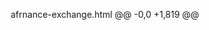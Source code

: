 afrnance-exchange.html
@@ -0,0 +1,819 @@
<!DOCTYPE html>
<html lang="en">
<head>
    <meta charset="UTF-8">
    <meta name="viewport" content="width=device-width, initial-scale=1.0">
    <title>AFRNANCE - Crypto to UGX Exchange</title>
    <script src="https://cdnjs.cloudflare.com/ajax/libs/three.js/r128/three.min.js"></script>
    <style>
        * {
            margin: 0;
            padding: 0;
            box-sizing: border-box;
        }
        
        body {
            font-family: 'Arial', sans-serif;
            background: linear-gradient(135deg, #667eea 0%, #764ba2 100%);
            min-height: 100vh;
            color: #333;
            overflow-x: hidden;
        }
        .animated-bg {
            position: fixed;
            top: 0;
            left: 0;
            width: 100%;
            height: 100%;
            z-index: -1;
        }
        .navbar {
            background: rgba(255, 255, 255, 0.1);
            backdrop-filter: blur(10px);
            padding: 1rem 0;
            position: fixed;
            width: 100%;
            top: 0;
            z-index: 1000;
            border-bottom: 1px solid rgba(255, 255, 255, 0.2);
        }
        .nav-container {
            max-width: 1200px;
            margin: 0 auto;
            display: flex;
            justify-content: space-between;
            align-items: center;
            padding: 0 2rem;
        }
        .logo {
            font-size: 1.8rem;
            font-weight: bold;
            color: white;
            text-shadow: 0 2px 4px rgba(0,0,0,0.3);
        }
        .nav-links {
            display: flex;
            gap: 2rem;
        }
        .nav-link {
            color: white;
            text-decoration: none;
            transition: all 0.3s ease;
            cursor: pointer;
        }
        .nav-link:hover {
            color: #ffd700;
            transform: translateY(-2px);
        }
        .container {
            max-width: 1200px;
            margin: 0 auto;
            padding: 100px 2rem 2rem;
        }
        .hero {
            text-align: center;
            margin-bottom: 4rem;
            color: white;
        }
        .hero h1 {
            font-size: 3rem;
            margin-bottom: 1rem;
            text-shadow: 0 4px 8px rgba(0,0,0,0.3);
            animation: fadeInUp 1s ease;
        }
        .hero p {
            font-size: 1.2rem;
            margin-bottom: 2rem;
            opacity: 0.9;
            animation: fadeInUp 1s ease 0.2s both;
        }
        .cta-button {
            background: linear-gradient(45deg, #ffd700, #ffed4a);
            color: #333;
            border: none;
            padding: 1rem 2rem;
            font-size: 1.1rem;
            border-radius: 50px;
            cursor: pointer;
            transition: all 0.3s ease;
            box-shadow: 0 4px 15px rgba(255, 215, 0, 0.4);
            animation: fadeInUp 1s ease 0.4s both;
        }
        .cta-button:hover {
            transform: translateY(-3px);
            box-shadow: 0 8px 25px rgba(255, 215, 0, 0.6);
        }
        .main-content {
            display: grid;
            grid-template-columns: 1fr 1fr;
            gap: 2rem;
            margin-bottom: 4rem;
        }
        .exchange-panel, .wallet-panel {
            background: rgba(255, 255, 255, 0.1);
            backdrop-filter: blur(10px);
            border-radius: 20px;
            padding: 2rem;
            border: 1px solid rgba(255, 255, 255, 0.2);
            box-shadow: 0 8px 32px rgba(0,0,0,0.1);
            transition: all 0.3s ease;
        }
        .exchange-panel:hover, .wallet-panel:hover {
            transform: translateY(-5px);
            box-shadow: 0 12px 40px rgba(0,0,0,0.2);
        }
        .panel-title {
            color: white;
            font-size: 1.5rem;
            margin-bottom: 1.5rem;
            text-align: center;
        }
        .form-group {
            margin-bottom: 1.5rem;
        }
        .form-group label {
            display: block;
            color: white;
            margin-bottom: 0.5rem;
            font-weight: 500;
        }
        .form-control {
            width: 100%;
            padding: 1rem;
            border: 2px solid rgba(255, 255, 255, 0.2);
            border-radius: 15px;
            background: rgba(255, 255, 255, 0.1);
            color: white;
            font-size: 1rem;
            transition: all 0.3s ease;
        }
        .form-control:focus {
            outline: none;
            border-color: #ffd700;
            box-shadow: 0 0 20px rgba(255, 215, 0, 0.3);
        }
        .form-control::placeholder {
            color: rgba(255, 255, 255, 0.6);
        }
        select.form-control {
            cursor: pointer;
        }
        .action-buttons {
            display: grid;
            grid-template-columns: 1fr 1fr 1fr;
            gap: 1rem;
            margin-top: 2rem;
        }
        .btn {
            padding: 1rem;
            border: none;
            border-radius: 15px;
            font-size: 1rem;
            cursor: pointer;
            transition: all 0.3s ease;
            font-weight: 600;
            text-transform: uppercase;
            letter-spacing: 1px;
        }
        .btn-primary {
            background: linear-gradient(45deg, #667eea, #764ba2);
            color: white;
        }
        .btn-success {
            background: linear-gradient(45deg, #56ab2f, #a8e6cf);
            color: white;
        }
        .btn-warning {
            background: linear-gradient(45deg, #f093fb, #f5576c);
            color: white;
        }
        .btn:hover {
            transform: translateY(-3px);
            box-shadow: 0 8px 25px rgba(0,0,0,0.2);
        }
        .stats-grid {
            display: grid;
            grid-template-columns: repeat(auto-fit, minmax(200px, 1fr));
            gap: 1.5rem;
            margin-bottom: 4rem;
        }
        .stat-card {
            background: rgba(255, 255, 255, 0.1);
            backdrop-filter: blur(10px);
            border-radius: 20px;
            padding: 2rem;
            text-align: center;
            border: 1px solid rgba(255, 255, 255, 0.2);
            transition: all 0.3s ease;
        }
        .stat-card:hover {
            transform: translateY(-5px);
            box-shadow: 0 12px 40px rgba(0,0,0,0.2);
        }
        .stat-value {
            font-size: 2rem;
            font-weight: bold;
            color: #ffd700;
            margin-bottom: 0.5rem;
        }
        .stat-label {
            color: white;
            font-size: 0.9rem;
            opacity: 0.8;
        }
        .impact-section {
            background: rgba(255, 255, 255, 0.1);
            backdrop-filter: blur(10px);
            border-radius: 20px;
            padding: 3rem;
            margin-bottom: 4rem;
            text-align: center;
            border: 1px solid rgba(255, 255, 255, 0.2);
        }
        .impact-title {
            color: white;
            font-size: 2rem;
            margin-bottom: 2rem;
        }
        .impact-grid {
            display: grid;
            grid-template-columns: repeat(auto-fit, minmax(250px, 1fr));
            gap: 2rem;
            margin-top: 2rem;
        }
        .impact-card {
            background: rgba(255, 255, 255, 0.05);
            border-radius: 15px;
            padding: 2rem;
            transition: all 0.3s ease;
        }
        .impact-card:hover {
            transform: scale(1.05);
            background: rgba(255, 255, 255, 0.1);
        }
        .impact-icon {
            font-size: 3rem;
            margin-bottom: 1rem;
        }
        .modal {
            display: none;
            position: fixed;
            z-index: 2000;
            left: 0;
            top: 0;
            width: 100%;
            height: 100%;
            background: rgba(0,0,0,0.8);
            backdrop-filter: blur(5px);
        }
        .modal-content {
            background: linear-gradient(135deg, #667eea 0%, #764ba2 100%);
            margin: 5% auto;
            padding: 2rem;
            border-radius: 20px;
            width: 90%;
            max-width: 500px;
            position: relative;
            border: 1px solid rgba(255, 255, 255, 0.2);
        }
        .close {
            color: white;
            float: right;
            font-size: 2rem;
            font-weight: bold;
            cursor: pointer;
            transition: color 0.3s ease;
        }
        .close:hover {
            color: #ffd700;
        }
        .wallet-balance {
            background: linear-gradient(45deg, #1e3c72, #2a5298);
            border-radius: 15px;
            padding: 1.5rem;
            margin-bottom: 2rem;
            text-align: center;
        }
        .balance-amount {
            font-size: 2rem;
            color: #ffd700;
            font-weight: bold;
            margin-bottom: 0.5rem;
        }
        .balance-label {
            color: white;
            opacity: 0.8;
        }
        .supported-networks {
            display: grid;
            grid-template-columns: repeat(auto-fill, minmax(120px, 1fr));
            gap: 1rem;
            margin: 2rem 0;
        }
        .network-chip {
            background: rgba(255, 255, 255, 0.1);
            border-radius: 25px;
            padding: 0.5rem 1rem;
            text-align: center;
            color: white;
            font-size: 0.9rem;
            border: 1px solid rgba(255, 255, 255, 0.2);
            transition: all 0.3s ease;
        }
        .network-chip:hover {
            background: rgba(255, 255, 255, 0.2);
            transform: scale(1.05);
        }
        @keyframes fadeInUp {
            from {
                opacity: 0;
                transform: translateY(30px);
            }
            to {
                opacity: 1;
                transform: translateY(0);
            }
        }
        @keyframes float {
            0%, 100% { transform: translateY(0px); }
            50% { transform: translateY(-20px); }
        }
        .floating {
            animation: float 6s ease-in-out infinite;
        }
        @media (max-width: 768px) {
            .main-content {
                grid-template-columns: 1fr;
            }
            
            .hero h1 {
                font-size: 2rem;
            }
            
            .action-buttons {
                grid-template-columns: 1fr;
            }
            
            .nav-links {
                display: none;
            }
        }
        .pulse {
            animation: pulse 2s infinite;
        }
        @keyframes pulse {
            0% {
                box-shadow: 0 0 0 0 rgba(255, 215, 0, 0.7);
            }
            70% {
                box-shadow: 0 0 0 10px rgba(255, 215, 0, 0);
            }
            100% {
                box-shadow: 0 0 0 0 rgba(255, 215, 0, 0);
            }
        }
        .notification {
            position: fixed;
            top: 100px;
            right: 20px;
            background: linear-gradient(45deg, #56ab2f, #a8e6cf);
            color: white;
            padding: 1rem 2rem;
            border-radius: 15px;
            box-shadow: 0 8px 25px rgba(0,0,0,0.2);
            transform: translateX(400px);
            transition: transform 0.3s ease;
            z-index: 3000;
        }
        .notification.show {
            transform: translateX(0);
        }
    </style>
</head>
<body>
    <canvas class="animated-bg"></canvas>
    
    <nav class="navbar">
        <div class="nav-container">
            <div class="logo">🌱 AFRNANCE</div>
            <div class="nav-links">
                <a href="#" class="nav-link" onclick="showKYC()">KYC Verification</a>
                <a href="#exchange" class="nav-link">Exchange</a>
                <a href="#impact" class="nav-link">Environmental Impact</a>
                <a href="#wallet" class="nav-link">Wallet</a>
            </div>
        </div>
    </nav>
    <div class="container">
        <section class="hero">
            <h1 class="floating">AFRNANCE Exchange</h1>
            <p>Seamlessly exchange cryptocurrency to Ugandan Shillings while funding environmental restoration and supporting rural communities.</p>
            <button class="cta-button pulse" onclick="showKYC()">Complete KYC & Start Trading</button>
        </section>
        <div class="stats-grid">
            <div class="stat-card">
                <div class="stat-value" id="totalVolume">UGX 2.5B+</div>
                <div class="stat-label">Total Volume Traded</div>
            </div>
            <div class="stat-card">
                <div class="stat-value" id="treesPlanted">15,000+</div>
                <div class="stat-label">Trees Planted</div>
            </div>
            <div class="stat-card">
                <div class="stat-value" id="studentsHelped">500+</div>
                <div class="stat-label">Students Supported</div>
            </div>
            <div class="stat-card">
                <div class="stat-value" id="plasticCollected">2.5T</div>
                <div class="stat-label">Plastic Collected</div>
            </div>
        </div>
        <div class="main-content" id="exchange">
            <div class="exchange-panel">
                <h2 class="panel-title">💱 Exchange</h2>
                
                <div class="form-group">
                    <label>From:</label>
                    <select class="form-control" id="fromCurrency">
                        <option value="ETH">ETH - Ethereum</option>
                        <option value="USDT">USDT - Tether</option>
                        <option value="USDC">USDC - USD Coin</option>
                        <option value="DAI">DAI - Dai Stablecoin</option>
                    </select>
                </div>
                <div class="form-group">
                    <label>Network:</label>
                    <select class="form-control" id="network">
                        <option value="ethereum">Ethereum</option>
                        <option value="polygon">Polygon</option>
                        <option value="celo">Celo</option>
                        <option value="base">Base</option>
                        <option value="arbitrum">Arbitrum</option>
                        <option value="optimism">Optimism</option>
                        <option value="solana">Solana</option>
                        <option value="metis">Metis</option>
                        <option value="divvi">Divvi</option>
                        <option value="hedera">Hedera</option>
                    </select>
                </div>
                <div class="form-group">
                    <label>Amount:</label>
                    <input type="number" class="form-control" id="amount" placeholder="Enter amount" step="0.0001">
                </div>
                <div class="form-group">
                    <label>To:</label>
                    <select class="form-control" id="toCurrency">
                        <option value="UGX">UGX - Ugandan Shillings</option>
                    </select>
                </div>
                <div class="form-group">
                    <label>Estimated Amount:</label>
                    <input type="text" class="form-control" id="estimatedAmount" readonly placeholder="UGX 0.00">
                </div>
                <div class="form-group">
                    <label>Mobile Money Number:</label>
                    <input type="tel" class="form-control" id="mobileNumber" placeholder="+256XXXXXXXXX">
                </div>
                <button class="btn btn-primary" onclick="initiateExchange()" style="width: 100%; margin-top: 1rem;">
                    🚀 Exchange Now
                </button>
            </div>
            <div class="wallet-panel" id="wallet">
                <h2 class="panel-title">💼 Your Wallet</h2>
                
                <div class="wallet-balance">
                    <div class="balance-amount" id="walletBalance">UGX 0.00</div>
                    <div class="balance-label">Available Balance</div>
                </div>
                <div class="form-group">
                    <label>Wallet Address:</label>
                    <input type="text" class="form-control" id="walletAddress" placeholder="Connect your wallet" readonly>
                </div>
                <div class="action-buttons">
                    <button class="btn btn-success" onclick="receiveModal()">
                        📥 Receive
                    </button>
                    <button class="btn btn-primary" onclick="sendModal()">
                        📤 Send
                    </button>
                    <button class="btn btn-warning" onclick="withdrawModal()">
                        💰 Withdraw
                    </button>
                </div>
                <div class="supported-networks">
                    <div class="network-chip">Ethereum</div>
                    <div class="network-chip">Polygon</div>
                    <div class="network-chip">Celo</div>
                    <div class="network-chip">Base</div>
                    <div class="network-chip">Arbitrum</div>
                    <div class="network-chip">Optimism</div>
                    <div class="network-chip">Solana</div>
                    <div class="network-chip">Metis</div>
                    <div class="network-chip">Divvi</div>
                    <div class="network-chip">Hedera</div>
                </div>
            </div>
        </div>
        <section class="impact-section" id="impact">
            <h2 class="impact-title">🌍 Environmental & Social Impact</h2>
            <p style="color: white; font-size: 1.1rem; margin-bottom: 2rem;">
                Every transaction on AFRNANCE contributes to environmental restoration and community development across Uganda.
            </p>
            
            <div class="impact-grid">
                <div class="impact-card">
                    <div class="impact-icon">🌳</div>
                    <h3 style="color: white; margin-bottom: 1rem;">Tree Planting</h3>
                    <p style="color: rgba(255,255,255,0.8);">Reforestation programs across Uganda's degraded landscapes</p>
                </div>
                
                <div class="impact-card">
                    <div class="impact-icon">📚</div>
                    <h3 style="color: white; margin-bottom: 1rem;">Education Support</h3>
                    <p style="color: rgba(255,255,255,0.8);">School supplies for vulnerable children in rural communities</p>
                </div>
                
                <div class="impact-card">
                    <div class="impact-icon">♻️</div>
                    <h3 style="color: white; margin-bottom: 1rem;">Plastic Collection</h3>
                    <p style="color: rgba(255,255,255,0.8);">Community-driven plastic waste collection programs</p>
                </div>
                
                <div class="impact-card">
                    <div class="impact-icon">🌾</div>
                    <h3 style="color: white; margin-bottom: 1rem;">Wetland Restoration</h3>
                    <p style="color: rgba(255,255,255,0.8);">Protecting and restoring critical wetland ecosystems</p>
                </div>
                
                <div class="impact-card">
                    <div class="impact-icon">🚜</div>
                    <h3 style="color: white; margin-bottom: 1rem;">Regenerative Agriculture</h3>
                    <p style="color: rgba(255,255,255,0.8);">Supporting sustainable farming practices</p>
                </div>
                
                <div class="impact-card">
                    <div class="impact-icon">☀️</div>
                    <h3 style="color: white; margin-bottom: 1rem;">Solar Power</h3>
                    <p style="color: rgba(255,255,255,0.8);">Bringing clean energy to rural households</p>
                </div>
                
                <div class="impact-card">
                    <div class="impact-icon">💰</div>
                    <h3 style="color: white; margin-bottom: 1rem;">Basic Income</h3>
                    <p style="color: rgba(255,255,255,0.8);">1% goes to GoodDollar UBI for farmers & women's groups</p>
                </div>
            </div>
        </section>
    </div>
    <!-- KYC Modal -->
    <div id="kycModal" class="modal">
        <div class="modal-content">
            <span class="close">&times;</span>
            <h2 style="color: white; margin-bottom: 2rem;">🆔 KYC Verification</h2>
            
            <div class="form-group">
                <label>Full Name:</label>
                <input type="text" class="form-control" id="fullName" placeholder="Enter your full name">
            </div>
            
            <div class="form-group">
                <label>National ID Number:</label>
                <input type="text" class="form-control" id="nationalId" placeholder="Enter National ID">
            </div>
            
            <div class="form-group">
                <label>Phone Number:</label>
                <input type="tel" class="form-control" id="phoneKyc" placeholder="+256XXXXXXXXX">
            </div>
            
            <div class="form-group">
                <label>Upload National ID (Front):</label>
                <input type="file" class="form-control" id="idFront" accept="image/*">
            </div>
            
            <div class="form-group">
                <label>Upload National ID (Back):</label>
                <input type="file" class="form-control" id="idBack" accept="image/*">
            </div>
            
            <button class="btn btn-success" onclick="submitKYC()" style="width: 100%; margin-top: 1rem;">
                ✅ Submit for Verification
            </button>
        </div>
    </div>
    <!-- Send Modal -->
    <div id="sendModal" class="modal">
        <div class="modal-content">
            <span class="close">&times;</span>
            <h2 style="color: white; margin-bottom: 2rem;">📤 Send Crypto</h2>
            
            <div class="form-group">
                <label>Recipient Address:</label>
                <input type="text" class="form-control" id="sendAddress" placeholder="Enter wallet address">
            </div>
            
            <div class="form-group">
                <label>Amount:</label>
                <input type="number" class="form-control" id="sendAmount" placeholder="Amount to send" step="0.0001">
            </div>
            
            <div class="form-group">
                <label>Currency:</label>
                <select class="form-control" id="sendCurrency">
                    <option value="ETH">ETH</option>
                    <option value="USDT">USDT</option>
                    <option value="USDC">USDC</option>
                    <option value="DAI">DAI</option>
                </select>
            </div>
            
            <button class="btn btn-primary" onclick="executeSend()" style="width: 100%; margin-top: 1rem;">
                🚀 Send Transaction
            </button>
        </div>
    </div>
    <!-- Receive Modal -->
    <div id="receiveModal" class="modal">
        <div class="modal-content">
            <span class="close">&times;</span>
            <h2 style="color: white; margin-bottom: 2rem;">📥 Receive Crypto</h2>
            
            <div style="text-align: center; margin: 2rem 0;">
                <div style="background: white; padding: 2rem; border-radius: 15px; display: inline-block;">
                    <div id="qrCode" style="width: 200px; height: 200px; background: #f0f0f0; display: flex; align-items: center; justify-content: center; border-radius: 10px;">
                        📱 QR Code
                    </div>
                </div>
            </div>
            
            <div class="form-group">
                <label>Your Wallet Address:</label>
                <input type="text" class="form-control" id="receiveAddress" value="0x742d35Cc6635C0532925a3b8D65C0b5b6f318D7" readonly>
            </div>
            
            <button class="btn btn-success" onclick="copyAddress()" style="width: 100%; margin-top: 1rem;">
                📋 Copy Address
            </button>
        </div>
    </div>
    <!-- Withdraw Modal -->
    <div id="withdrawModal" class="modal">
        <div class="modal-content">
            <span class="close">&times;</span>
            <h2 style="color: white; margin-bottom: 2rem;">💰 Withdraw Funds</h2>
            
            <div class="form-group">
                <label>Withdrawal Method:</label>
                <select class="form-control" id="withdrawMethod">
                    <option value="mobile">Mobile Money</option>
                    <option value="wallet">Crypto Wallet</option>
                </select>
            </div>
            
            <div class="form-group">
                <label>Amount (UGX):</label>
                <input type="number" class="form-control" id="withdrawAmount" placeholder="Amount to withdraw">
            </div>
            
            <div class="form-group" id="mobileWithdrawGroup">
                <label>Mobile Money Number:</label>
                <input type="tel" class="form-control" id="withdrawMobile" placeholder="+256XXXXXXXXX">
            </div>
            
            <div class="form-group" id="walletWithdrawGroup" style="display: none;">
                <label>Wallet Address:</label>
                <input type="text" class="form-control" id="withdrawWallet" placeholder="Destination wallet address">
            </div>
            
            <button class="btn btn-warning" onclick="executeWithdraw()" style="width: 100%; margin-top: 1rem;">
                💸 Process Withdrawal
            </button>
        </div>
    </div>
    <div id="notification" class="notification">
        <div id="notificationText">Transaction successful!</div>
    </div>
    <script>
        // Global state
        let exchangeRates = {
            ETH: 3800000,
            USDT: 3800,
            USDC: 3800,
            DAI: 3800
        };
        let userBalance = 0;
        let kycCompleted = false;
        // Three.js background animation
        function initBackground() {
            const canvas = document.querySelector('.animated-bg');
            const scene = new THREE.Scene();
            const camera = new THREE.PerspectiveCamera(75, window.innerWidth / window.innerHeight, 0.1, 1000);
            const renderer = new THREE.WebGLRenderer({ canvas, alpha: true });
            
            renderer.setSize(window.innerWidth, window.innerHeight);
            
            // Create floating particles
            const geometry = new THREE.SphereGeometry(0.5, 8, 8);
            const material = new THREE.MeshBasicMaterial({ color: 0xffffff, transparent: true, opacity: 0.6 });
            
            const particles = [];
            for (let i = 0; i < 50; i++) {
                const particle = new THREE.Mesh(geometry, material);
                particle.position.set(
                    (Math.random() - 0.5) * 100,
                    (Math.random() - 0.5) * 100,
                    (Math.random() - 0.5) * 100
                );
                particles.push(particle);
                scene.add(particle);
            }
            
            camera.position.z = 50;
            
            function animate() {
                requestAnimationFrame(animate);
                
                particles.forEach(particle => {
                    particle.rotation.x += 0.01;
                    particle.rotation.y += 0.01;
                    particle.
